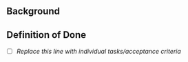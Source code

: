 ## Background
<!-- Provides the developer with any context, links to resources, etc., that they might need in order to begin work on this issue -->
 
## Definition of Done
 
 - [ ] _Replace this line with individual tasks/acceptance criteria_
